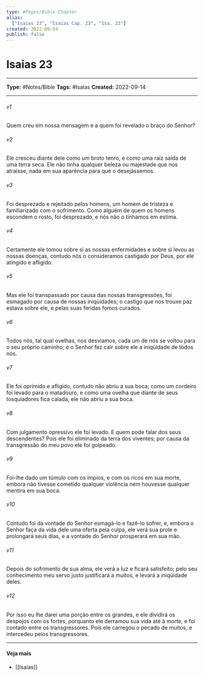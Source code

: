 ```yaml
---
type: #Pages/Bible-Chapter
alias:
  ["Isaias 23", "Isaias Cap. 23", "Isa. 23"]
created: 2022-09-14
publish: false
---
```


# Isaias 23

---

**Type:** #Notes/Bible
**Tags:** #Isaias
**Created:** 2022-09-14

---

###### v1
Quem creu em nossa mensagem e a quem foi revelado o braço do Senhor?
###### v2
Ele cresceu diante dele como um broto tenro, e como uma raiz saída de uma terra seca. Ele não tinha qualquer beleza ou majestade que nos atraísse, nada em sua aparência para que o desejássemos.
###### v3
Foi desprezado e rejeitado pelos homens, um homem de tristeza e familiarizado com o sofrimento. Como alguém de quem os homens escondem o rosto, foi desprezado, e nós não o tínhamos em estima.
###### v4
Certamente ele tomou sobre si as nossas enfermidades e sobre si levou as nossas doenças, contudo nós o consideramos castigado por Deus, por ele atingido e afligido.
###### v5
Mas ele foi transpassado por causa das nossas transgressões, foi esmagado por causa de nossas iniqüidades; o castigo que nos trouxe paz estava sobre ele, e pelas suas feridas fomos curados.
###### v6
Todos nós, tal qual ovelhas, nos desviamos, cada um de nós se voltou para o seu próprio caminho; e o Senhor fez cair sobre ele a iniqüidade de todos nós.
###### v7
Ele foi oprimido e afligido, contudo não abriu a sua boca; como um cordeiro foi levado para o matadouro, e como uma ovelha que diante de seus tosquiadores fica calada, ele não abriu a sua boca.
###### v8
Com julgamento opressivo ele foi levado. E quem pode falar dos seus descendentes? Pois ele foi eliminado da terra dos viventes; por causa da transgressão do meu povo ele foi golpeado.
###### v9
Foi-lhe dado um túmulo com os ímpios, e com os ricos em sua morte, embora não tivesse cometido qualquer violência nem houvesse qualquer mentira em sua boca.  
###### v10
Contudo foi da vontade do Senhor esmagá-lo e fazê-lo sofrer, e, embora o Senhor faça da vida dele uma oferta pela culpa, ele verá sua prole e prolongará seus dias, e a vontade do Senhor prosperará em sua mão.
###### v11
Depois do sofrimento de sua alma, ele verá a luz e ficará satisfeito; pelo seu conhecimento meu servo justo justificará a muitos, e levará a iniqüidade deles.
###### v12
Por isso eu lhe darei uma porção entre os grandes, e ele dividirá os despojos com os fortes, porquanto ele derramou sua vida até à morte, e foi contado entre os transgressores. Pois ele carregou o pecado de muitos, e intercedeu pelos transgressores.


---

#### Veja mais

- [[Isaias]]
